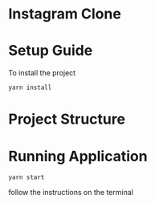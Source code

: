 # Instagram Clone


# Setup Guide
To install the project

```
yarn install
```
# Project Structure
# Running Application
```
yarn start
```

follow the instructions on the terminal